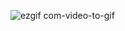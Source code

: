 ![ezgif com-video-to-gif](https://github.com/AssemAyman/Mastering-Embedded-System-Online-Diploma/assets/107751300/fdc20d84-82f5-4f8c-95f1-2b26aaefbb02)
